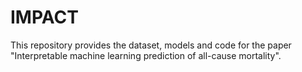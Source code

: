# IMPACT
This repository provides the dataset, models and code for the paper "Interpretable machine learning prediction of all-cause mortality".
